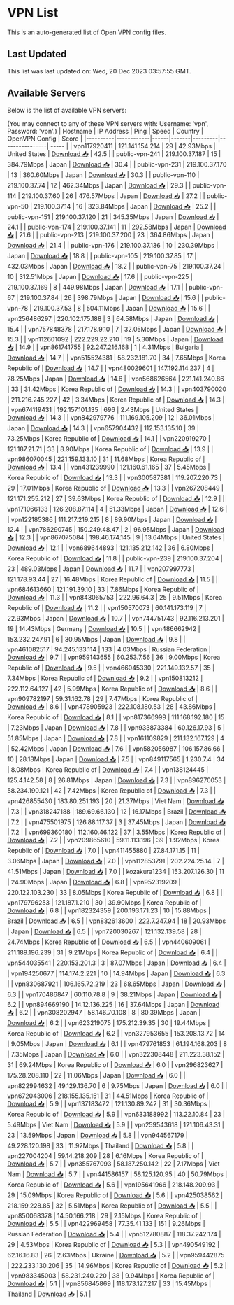 # VPN List

This is an auto-generated list of Open VPN config files.

## Last Updated

This list was last updated on: Wed, 20 Dec 2023 03:57:55 GMT.

## Available Servers

Below is the list of available VPN servers:

(You may connect to any of these VPN servers with: Username: 'vpn', Password: 'vpn'.)
| Hostname | IP Address | Ping | Speed | Country | OpenVPN Config | Score |
|----------|------------|------|-------|---------|----------------| ----- |
| vpn117920411 | 121.141.154.214 | 29 | 42.93Mbps | United States | [Download 📥](./configs/server_0_US.ovpn) | 42.5 |
| public-vpn-241 | 219.100.37.187 | 15 | 384.79Mbps | Japan | [Download 📥](./configs/server_1_JP.ovpn) | 30.4 |
| public-vpn-231 | 219.100.37.170 | 13 | 360.60Mbps | Japan | [Download 📥](./configs/server_2_JP.ovpn) | 30.3 |
| public-vpn-110 | 219.100.37.74 | 12 | 462.34Mbps | Japan | [Download 📥](./configs/server_3_JP.ovpn) | 29.3 |
| public-vpn-114 | 219.100.37.60 | 26 | 476.57Mbps | Japan | [Download 📥](./configs/server_4_JP.ovpn) | 27.2 |
| public-vpn-50 | 219.100.37.14 | 16 | 323.84Mbps | Japan | [Download 📥](./configs/server_5_JP.ovpn) | 25.2 |
| public-vpn-151 | 219.100.37.120 | 21 | 345.35Mbps | Japan | [Download 📥](./configs/server_6_JP.ovpn) | 24.1 |
| public-vpn-174 | 219.100.37.141 | 11 | 292.58Mbps | Japan | [Download 📥](./configs/server_7_JP.ovpn) | 21.6 |
| public-vpn-213 | 219.100.37.200 | 23 | 364.86Mbps | Japan | [Download 📥](./configs/server_8_JP.ovpn) | 21.4 |
| public-vpn-176 | 219.100.37.136 | 10 | 230.39Mbps | Japan | [Download 📥](./configs/server_9_JP.ovpn) | 18.8 |
| public-vpn-105 | 219.100.37.85 | 17 | 432.03Mbps | Japan | [Download 📥](./configs/server_10_JP.ovpn) | 18.2 |
| public-vpn-75 | 219.100.37.24 | 10 | 312.51Mbps | Japan | [Download 📥](./configs/server_11_JP.ovpn) | 17.6 |
| public-vpn-225 | 219.100.37.169 | 8 | 449.98Mbps | Japan | [Download 📥](./configs/server_12_JP.ovpn) | 17.1 |
| public-vpn-67 | 219.100.37.84 | 26 | 398.79Mbps | Japan | [Download 📥](./configs/server_13_JP.ovpn) | 15.6 |
| public-vpn-78 | 219.100.37.53 | 8 | 504.11Mbps | Japan | [Download 📥](./configs/server_14_JP.ovpn) | 15.6 |
| vpn256486297 | 220.102.175.188 | 3 | 64.58Mbps | Japan | [Download 📥](./configs/server_15_JP.ovpn) | 15.4 |
| vpn757848378 | 217.178.9.10 | 7 | 32.05Mbps | Japan | [Download 📥](./configs/server_16_JP.ovpn) | 15.3 |
| vpn112601092 | 222.229.22.210 | 19 | 5.30Mbps | Japan | [Download 📥](./configs/server_17_JP.ovpn) | 14.9 |
| vpn861741755 | 92.247.216.168 | 1 | 4.31Mbps | Bulgaria | [Download 📥](./configs/server_18_BG.ovpn) | 14.7 |
| vpn515524381 | 58.232.181.70 | 34 | 7.65Mbps | Korea Republic of | [Download 📥](./configs/server_19_KR.ovpn) | 14.7 |
| vpn480029601 | 147.192.114.237 | 4 | 78.25Mbps | Japan | [Download 📥](./configs/server_20_JP.ovpn) | 14.6 |
| vpn568626564 | 221.141.240.86 | 33 | 31.42Mbps | Korea Republic of | [Download 📥](./configs/server_21_KR.ovpn) | 14.3 |
| vpn403790020 | 211.216.245.227 | 42 | 3.34Mbps | Korea Republic of | [Download 📥](./configs/server_22_KR.ovpn) | 14.3 |
| vpn674119431 | 192.157.101.135 | 696 | 2.43Mbps | United States | [Download 📥](./configs/server_23_US.ovpn) | 14.3 |
| vpn842979776 | 111.169.105.209 | 12 | 36.01Mbps | Japan | [Download 📥](./configs/server_24_JP.ovpn) | 14.3 |
| vpn657904432 | 112.153.135.10 | 39 | 73.25Mbps | Korea Republic of | [Download 📥](./configs/server_25_KR.ovpn) | 14.1 |
| vpn220919270 | 121.187.21.71 | 33 | 8.90Mbps | Korea Republic of | [Download 📥](./configs/server_26_KR.ovpn) | 13.9 |
| vpn986070045 | 221.159.133.10 | 31 | 11.68Mbps | Korea Republic of | [Download 📥](./configs/server_27_KR.ovpn) | 13.4 |
| vpn431239990 | 121.160.61.165 | 37 | 5.45Mbps | Korea Republic of | [Download 📥](./configs/server_28_KR.ovpn) | 13.3 |
| vpn300587381 | 119.207.220.73 | 29 | 17.01Mbps | Korea Republic of | [Download 📥](./configs/server_29_KR.ovpn) | 13.3 |
| vpn267208449 | 121.171.255.212 | 27 | 39.63Mbps | Korea Republic of | [Download 📥](./configs/server_30_KR.ovpn) | 12.9 |
| vpn171066133 | 126.208.87.114 | 4 | 51.33Mbps | Japan | [Download 📥](./configs/server_31_JP.ovpn) | 12.6 |
| vpn122185386 | 111.217.219.215 | 8 | 89.90Mbps | Japan | [Download 📥](./configs/server_32_JP.ovpn) | 12.4 |
| vpn786290745 | 150.249.48.47 | 2 | 96.95Mbps | Japan | [Download 📥](./configs/server_33_JP.ovpn) | 12.3 |
| vpn867075084 | 198.46.174.145 | 9 | 13.64Mbps | United States | [Download 📥](./configs/server_34_US.ovpn) | 12.1 |
| vpn689644893 | 121.135.212.142 | 36 | 6.80Mbps | Korea Republic of | [Download 📥](./configs/server_35_KR.ovpn) | 11.8 |
| public-vpn-239 | 219.100.37.204 | 23 | 489.03Mbps | Japan | [Download 📥](./configs/server_36_JP.ovpn) | 11.7 |
| vpn207997773 | 121.178.93.44 | 27 | 16.48Mbps | Korea Republic of | [Download 📥](./configs/server_37_KR.ovpn) | 11.5 |
| vpn684613660 | 121.191.39.10 | 33 | 7.86Mbps | Korea Republic of | [Download 📥](./configs/server_38_KR.ovpn) | 11.3 |
| vpn843065753 | 222.96.64.3 | 25 | 9.51Mbps | Korea Republic of | [Download 📥](./configs/server_39_KR.ovpn) | 11.2 |
| vpn150570073 | 60.141.173.119 | 7 | 22.93Mbps | Japan | [Download 📥](./configs/server_40_JP.ovpn) | 10.7 |
| vpn744751743 | 92.116.213.201 | 19 | 14.43Mbps | Germany | [Download 📥](./configs/server_41_DE.ovpn) | 10.5 |
| vpn486662942 | 153.232.247.91 | 6 | 30.95Mbps | Japan | [Download 📥](./configs/server_42_JP.ovpn) | 9.8 |
| vpn461082517 | 94.245.133.114 | 133 | 4.03Mbps | Russian Federation | [Download 📥](./configs/server_43_RU.ovpn) | 9.7 |
| vpn959143655 | 60.253.7.56 | 36 | 9.00Mbps | Korea Republic of | [Download 📥](./configs/server_44_KR.ovpn) | 9.5 |
| vpn466045330 | 221.149.132.57 | 35 | 7.34Mbps | Korea Republic of | [Download 📥](./configs/server_45_KR.ovpn) | 9.2 |
| vpn150813212 | 222.112.64.127 | 42 | 5.99Mbps | Korea Republic of | [Download 📥](./configs/server_46_KR.ovpn) | 8.6 |
| vpn909782197 | 59.31.162.78 | 29 | 7.47Mbps | Korea Republic of | [Download 📥](./configs/server_47_KR.ovpn) | 8.6 |
| vpn478905923 | 222.108.180.53 | 28 | 43.86Mbps | Korea Republic of | [Download 📥](./configs/server_48_KR.ovpn) | 8.1 |
| vpn817366999 | 111.168.192.180 | 15 | 7.23Mbps | Japan | [Download 📥](./configs/server_49_JP.ovpn) | 7.8 |
| vpn933873384 | 60.126.17.93 | 5 | 51.85Mbps | Japan | [Download 📥](./configs/server_50_JP.ovpn) | 7.8 |
| vpn161109829 | 211.132.167.129 | 4 | 52.42Mbps | Japan | [Download 📥](./configs/server_51_JP.ovpn) | 7.6 |
| vpn582056987 | 106.157.86.66 | 10 | 28.18Mbps | Japan | [Download 📥](./configs/server_52_JP.ovpn) | 7.5 |
| vpn849117565 | 1.230.7.4 | 34 | 8.08Mbps | Korea Republic of | [Download 📥](./configs/server_53_KR.ovpn) | 7.4 |
| vpn138124445 | 125.4.142.58 | 8 | 26.81Mbps | Japan | [Download 📥](./configs/server_54_JP.ovpn) | 7.3 |
| vpn896270053 | 58.234.190.121 | 42 | 7.42Mbps | Korea Republic of | [Download 📥](./configs/server_55_KR.ovpn) | 7.3 |
| vpn426855430 | 183.80.251.193 | 20 | 21.37Mbps | Viet Nam | [Download 📥](./configs/server_56_VN.ovpn) | 7.3 |
| vpn318247188 | 189.69.66.130 | 12 | 16.17Mbps | Brazil | [Download 📥](./configs/server_57_BR.ovpn) | 7.2 |
| vpn475501975 | 126.88.117.37 | 3 | 37.45Mbps | Japan | [Download 📥](./configs/server_58_JP.ovpn) | 7.2 |
| vpn699360180 | 112.160.46.122 | 37 | 3.55Mbps | Korea Republic of | [Download 📥](./configs/server_59_KR.ovpn) | 7.2 |
| vpn209865610 | 59.11.113.196 | 39 | 1.92Mbps | Korea Republic of | [Download 📥](./configs/server_60_KR.ovpn) | 7.0 |
| vpn411455880 | 27.84.171.15 | 11 | 3.06Mbps | Japan | [Download 📥](./configs/server_61_JP.ovpn) | 7.0 |
| vpn112853791 | 202.224.25.14 | 7 | 41.51Mbps | Japan | [Download 📥](./configs/server_62_JP.ovpn) | 7.0 |
| kozakura1234 | 153.207.126.30 | 11 | 24.90Mbps | Japan | [Download 📥](./configs/server_63_JP.ovpn) | 6.8 |
| vpn952319209 | 220.122.103.230 | 33 | 8.05Mbps | Korea Republic of | [Download 📥](./configs/server_64_KR.ovpn) | 6.8 |
| vpn179796253 | 121.187.1.210 | 30 | 39.90Mbps | Korea Republic of | [Download 📥](./configs/server_65_KR.ovpn) | 6.8 |
| vpn182324359 | 200.193.171.23 | 10 | 15.88Mbps | Brazil | [Download 📥](./configs/server_66_BR.ovpn) | 6.5 |
| vpn832613600 | 222.7.247.94 | 18 | 20.93Mbps | Japan | [Download 📥](./configs/server_67_JP.ovpn) | 6.5 |
| vpn720030267 | 121.132.139.58 | 28 | 24.74Mbps | Korea Republic of | [Download 📥](./configs/server_68_KR.ovpn) | 6.5 |
| vpn440609061 | 211.189.196.239 | 31 | 9.21Mbps | Korea Republic of | [Download 📥](./configs/server_69_KR.ovpn) | 6.4 |
| vpn544035541 | 220.153.201.3 | 3 | 87.07Mbps | Japan | [Download 📥](./configs/server_70_JP.ovpn) | 6.4 |
| vpn194250677 | 114.174.2.221 | 10 | 14.94Mbps | Japan | [Download 📥](./configs/server_71_JP.ovpn) | 6.3 |
| vpn830687921 | 106.165.72.219 | 23 | 68.65Mbps | Japan | [Download 📥](./configs/server_72_JP.ovpn) | 6.3 |
| vpn170486847 | 60.110.78.8 | 9 | 38.21Mbps | Japan | [Download 📥](./configs/server_73_JP.ovpn) | 6.2 |
| vpn894669190 | 14.12.136.225 | 16 | 37.64Mbps | Japan | [Download 📥](./configs/server_74_JP.ovpn) | 6.2 |
| vpn308202947 | 58.146.70.108 | 8 | 80.39Mbps | Japan | [Download 📥](./configs/server_75_JP.ovpn) | 6.2 |
| vpn623219075 | 175.212.39.35 | 30 | 19.44Mbps | Korea Republic of | [Download 📥](./configs/server_76_KR.ovpn) | 6.2 |
| vpn327953655 | 153.208.13.72 | 14 | 9.05Mbps | Japan | [Download 📥](./configs/server_77_JP.ovpn) | 6.1 |
| vpn479761853 | 61.194.168.203 | 8 | 7.35Mbps | Japan | [Download 📥](./configs/server_78_JP.ovpn) | 6.0 |
| vpn322308448 | 211.223.38.152 | 31 | 69.24Mbps | Korea Republic of | [Download 📥](./configs/server_79_KR.ovpn) | 6.0 |
| vpn296823627 | 175.28.208.110 | 22 | 11.06Mbps | Japan | [Download 📥](./configs/server_80_JP.ovpn) | 6.0 |
| vpn822994632 | 49.129.136.70 | 6 | 9.75Mbps | Japan | [Download 📥](./configs/server_81_JP.ovpn) | 6.0 |
| vpn672043006 | 218.155.135.151 | 31 | 44.51Mbps | Korea Republic of | [Download 📥](./configs/server_82_KR.ovpn) | 5.9 |
| vpn137183472 | 121.130.89.242 | 31 | 30.36Mbps | Korea Republic of | [Download 📥](./configs/server_83_KR.ovpn) | 5.9 |
| vpn633188992 | 113.22.10.84 | 23 | 5.49Mbps | Viet Nam | [Download 📥](./configs/server_84_VN.ovpn) | 5.9 |
| vpn259543618 | 121.106.43.31 | 23 | 13.59Mbps | Japan | [Download 📥](./configs/server_85_JP.ovpn) | 5.8 |
| vpn944567179 | 49.228.120.198 | 33 | 11.92Mbps | Thailand | [Download 📥](./configs/server_86_TH.ovpn) | 5.8 |
| vpn227004204 | 59.14.218.209 | 28 | 6.16Mbps | Korea Republic of | [Download 📥](./configs/server_87_KR.ovpn) | 5.7 |
| vpn355767093 | 58.187.250.142 | 22 | 7.17Mbps | Viet Nam | [Download 📥](./configs/server_88_VN.ovpn) | 5.7 |
| vpn441586157 | 58.125.120.95 | 40 | 50.79Mbps | Korea Republic of | [Download 📥](./configs/server_89_KR.ovpn) | 5.6 |
| vpn195641966 | 218.148.209.93 | 29 | 15.09Mbps | Korea Republic of | [Download 📥](./configs/server_90_KR.ovpn) | 5.6 |
| vpn425038562 | 218.159.228.85 | 32 | 5.51Mbps | Korea Republic of | [Download 📥](./configs/server_91_KR.ovpn) | 5.5 |
| vpn850068378 | 14.50.166.218 | 29 | 2.15Mbps | Korea Republic of | [Download 📥](./configs/server_92_KR.ovpn) | 5.5 |
| vpn422969458 | 77.35.41.133 | 151 | 9.26Mbps | Russian Federation | [Download 📥](./configs/server_93_RU.ovpn) | 5.4 |
| vpn512780887 | 118.37.242.174 | 29 | 4.53Mbps | Korea Republic of | [Download 📥](./configs/server_94_KR.ovpn) | 5.3 |
| vpn490549192 | 62.16.16.83 | 26 | 2.63Mbps | Ukraine | [Download 📥](./configs/server_95_UA.ovpn) | 5.2 |
| vpn959442875 | 222.233.130.206 | 35 | 14.96Mbps | Korea Republic of | [Download 📥](./configs/server_96_KR.ovpn) | 5.2 |
| vpn983345003 | 58.231.240.220 | 38 | 9.94Mbps | Korea Republic of | [Download 📥](./configs/server_97_KR.ovpn) | 5.1 |
| vpn856845869 | 118.173.127.217 | 33 | 15.45Mbps | Thailand | [Download 📥](./configs/server_98_TH.ovpn) | 5.1 |
